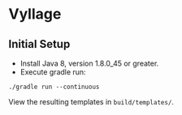 # Vyllage

## Initial Setup
* Install Java 8, version 1.8.0_45 or greater.
* Execute gradle run:
```
./gradle run --continuous
```

View the resulting templates in `build/templates/`.
